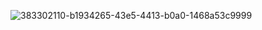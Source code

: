 ![383302110-b1934265-43e5-4413-b0a0-1468a53c9999](https://github.com/user-attachments/assets/f25476c8-e02b-4567-9aea-1b0c55a873fc)

